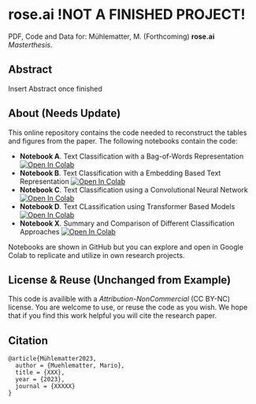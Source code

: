 # rose.ai !NOT A FINISHED PROJECT!
PDF, Code and Data for: Mühlematter, M. (Forthcoming) **rose.ai** *Masterthesis.*
## Abstract 

Insert Abstract once finished

## About (Needs Update)

This online repository contains the code needed to reconstruct the tables and figures from the paper. The following notebooks contain the code: 

- **Notebook A**. Text Classification with a Bag-of-Words Representation [![Open In Colab](https://colab.research.google.com/assets/colab-badge.svg)](https://colab.research.google.com/drive/1_JsC9opZjrI4p-V_5ojWO_6JAYEt2xcs?usp=sharing)
- **Notebook B**. Text Classification with a Embedding Based Text Representation [![Open In Colab](https://colab.research.google.com/assets/colab-badge.svg)](https://colab.research.google.com/drive/1pC-c2z7_laajvOZ4Rky8AfjoMx_kq1uB?usp=sharing)
- **Notebook C**. Text Classification using a Convolutional Neural Network [![Open In Colab](https://colab.research.google.com/assets/colab-badge.svg)](https://colab.research.google.com/drive/11it0K0wOOLzf9fWvs1eFaFHA-R_bNVB9?usp=sharing)
- **Notebook D**. Text CLassification using Transformer Based Models [![Open In Colab](https://colab.research.google.com/assets/colab-badge.svg)](https://colab.research.google.com/drive/1AGiy2zggSVMwO7OYPaOujw9hHN6Jb7mj?usp=sharing)
- **Notebook X**. Summary and Comparison of Different Classification Approaches [![Open In Colab](https://colab.research.google.com/assets/colab-badge.svg)](https://colab.research.google.com/drive/1U9SN_vWDveJhsb_RbqxGH0DDMqTui4Y0?usp=sharing)

Notebooks are shown in GitHub but you can explore and open in Google Colab to replicate and utilize in own research projects. 

## License & Reuse (Unchanged from Example)

This code is availible with a _Attribution-NonCommercial_ (CC BY-NC) license. You are welcome to use, or reuse the code as you wish. We hope that if you find this work helpful you will cite the research paper. 
 

## Citation 


```
@article{Mühlematter2023,
  author = {Muehlematter, Mario},
  title = {XXX},
  year = {2023},
  journal = {XXXXX}
}
```
